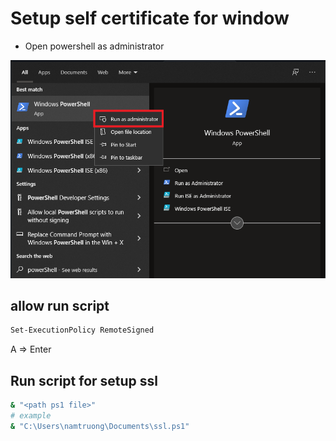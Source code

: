 # Setup self certificate for window
- Open powershell as administrator

![open powershell](https://github.com/namtruong95/dsoft-setup/blob/main/open-powershell.png?raw=true)

## allow run script
```bash
Set-ExecutionPolicy RemoteSigned
```

A => Enter
## Run script for setup ssl
```bash
& "<path ps1 file>"
# example
& "C:\Users\namtruong\Documents\ssl.ps1"
```
